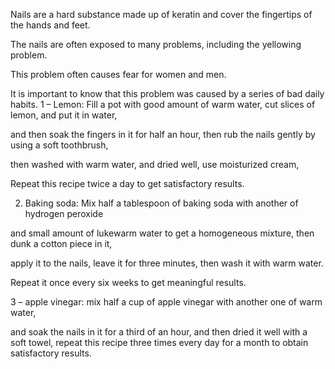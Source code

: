 Nails are a hard substance made up of keratin and cover the fingertips of the hands and feet.

The nails are often exposed to many problems, including the yellowing problem.

This problem often causes fear for women and men.

It is important to know that this problem was caused by a series of bad daily habits.
1 – Lemon: Fill a pot with good amount of warm water, cut slices of lemon, and put it in water,

and then soak the fingers in it for half an hour, then rub the nails gently by using a soft toothbrush,

then washed with warm water, and dried well, use moisturized cream,

Repeat this recipe twice a day to get satisfactory results.

2. Baking soda: Mix half a tablespoon of baking soda with another of hydrogen peroxide

and small amount of lukewarm water to get a homogeneous mixture, then dunk a cotton piece in it,

apply it to the nails, leave it for three minutes, then wash it with warm water.

Repeat it once every six weeks to get meaningful results.

3 – apple vinegar: mix half a cup of apple vinegar with another one of warm water,

and soak the nails in it for a third of an hour, and then dried it well with a soft towel,  repeat this recipe three times every day  for a month to obtain satisfactory results.
